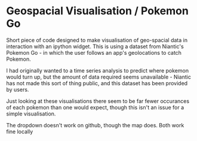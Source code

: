 # Geospacial Visualisation / Pokemon Go

Short piece of code designed to make visualisation of geo-spacial data in interaction with an ipython widget. This is using a dataset from Niantic's Pokemon Go - in which the user follows an app's geolocations to catch Pokemon.

I had originally wanted to a time series analysis to predict where pokemon would turn up, but the amount of data required seems unavailable - Niantic has not made this sort of thing public, and this dataset has been provided by users. 

Just looking at these visualisations there seem to be far fewer occurances of each pokemon than one would expect, though this isn't an issue for a simple visualisation.

The dropdown doesn't work on github, though the map does. Both work fine locally